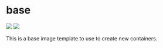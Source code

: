 # base
[![](https://images.microbadger.com/badges/version/combro2k/alpine-base.svg)](https://microbadger.com/images/combro2k/alpine-base "Get your own version badge on microbadger.com")
[![](https://images.microbadger.com/badges/image/combro2k/alpine-base.svg)](https://microbadger.com/images/combro2k/alpine-base "Get your own image badge on microbadger.com")

This is a base image template to use to create new containers.
